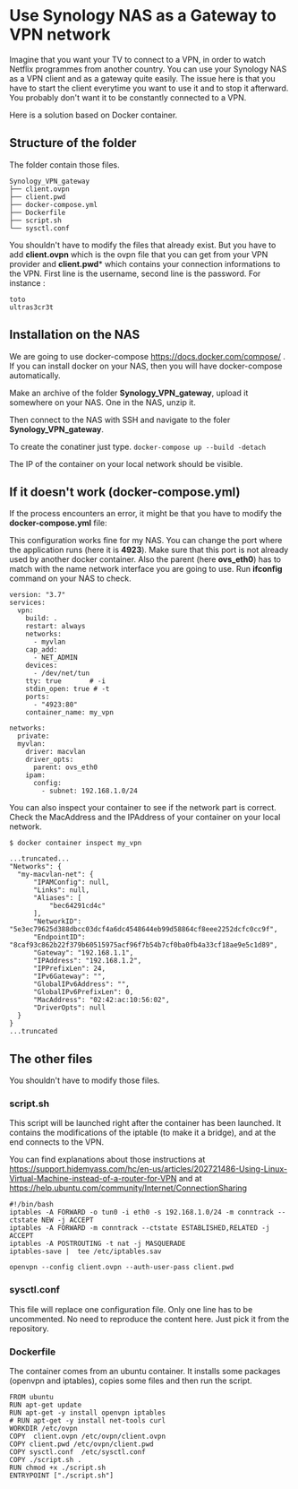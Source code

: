 # Use Synology NAS as a Gateway to VPN network

Imagine that you want your TV to connect to a VPN, in order to watch Netflix programmes from another country. You can use your Synology NAS as a VPN client and as a gateway quite easily. The issue here is that you have to start the client everytime you want to use it and to stop it afterward. You probably don't want it to be constantly connected to a VPN.

Here is a solution based on Docker container.


## Structure of the folder

The folder contain those files.

```
Synology_VPN_gateway
├── client.ovpn
├── client.pwd
├── docker-compose.yml
├── Dockerfile
├── script.sh
└── sysctl.conf
```

You shouldn't have to modify the files that already exist. But you have to add **client.ovpn**  which is the ovpn file that you can get from your VPN provider and
**client.pwd*** which contains your connection informations to the VPN. First line is the username, second line is the password. For instance :
```
toto
ultras3cr3t
```


## Installation on the NAS

We are going to use docker-compose https://docs.docker.com/compose/ . If you can install docker on your NAS, then you will have docker-compose automatically.

Make an archive of the folder **Synology_VPN_gateway**, upload it somewhere on your NAS. One in the NAS, unzip it.

Then connect to the NAS with SSH and navigate to the foler **Synology_VPN_gateway**.

To create the conatiner just type.
`docker-compose up --build -detach`

The  IP of the container on your local network  should be visible.


## If it doesn't work (docker-compose.yml)

If the process encounters an error, it might be that you have to modify the **docker-compose.yml** file:

This configuration works fine for my NAS. You can change the port where the application runs (here it is **4923**). Make sure that this port is not already used by another docker container. 
Also the parent (here **ovs_eth0**) has to match with the name network interface you are going to use. Run **ifconfig** command on your NAS to check.

```
version: "3.7"
services:
  vpn:
    build: .
    restart: always
    networks:
      - myvlan    
    cap_add:
      - NET_ADMIN
    devices:
      - /dev/net/tun
    tty: true       # -i
    stdin_open: true # -t
    ports:
      - "4923:80"
    container_name: my_vpn
    
networks:
  private:
  myvlan:
    driver: macvlan
    driver_opts:
      parent: ovs_eth0
    ipam:
      config:
        - subnet: 192.168.1.0/24

```

You can also inspect your container to see if the network part is correct. Check the MacAddress and the IPAddress of your container on your local network.

`$ docker container inspect my_vpn`

```
...truncated...
"Networks": {
  "my-macvlan-net": {
      "IPAMConfig": null,
      "Links": null,
      "Aliases": [
          "bec64291cd4c"
      ],
      "NetworkID": "5e3ec79625d388dbcc03dcf4a6dc4548644eb99d58864cf8eee2252dcfc0cc9f",
      "EndpointID": "8caf93c862b22f379b60515975acf96f7b54b7cf0ba0fb4a33cf18ae9e5c1d89",
      "Gateway": "192.168.1.1",
      "IPAddress": "192.168.1.2",
      "IPPrefixLen": 24,
      "IPv6Gateway": "",
      "GlobalIPv6Address": "",
      "GlobalIPv6PrefixLen": 0,
      "MacAddress": "02:42:ac:10:56:02",
      "DriverOpts": null
  }
}
...truncated
```



## The other files

You shouldn't have to modify those files.

### script.sh

This script will be launched right after the container has been launched.
It contains the modifications of the iptable (to make it a bridge), and at the end connects to the VPN.

You can find explanations about those instructions at https://support.hidemyass.com/hc/en-us/articles/202721486-Using-Linux-Virtual-Machine-instead-of-a-router-for-VPN and at https://help.ubuntu.com/community/Internet/ConnectionSharing

```
#!/bin/bash
iptables -A FORWARD -o tun0 -i eth0 -s 192.168.1.0/24 -m conntrack --ctstate NEW -j ACCEPT
iptables -A FORWARD -m conntrack --ctstate ESTABLISHED,RELATED -j ACCEPT
iptables -A POSTROUTING -t nat -j MASQUERADE
iptables-save |  tee /etc/iptables.sav

openvpn --config client.ovpn --auth-user-pass client.pwd
```

### sysctl.conf

This file will replace one configuration file. Only one line has to be uncommented. No need to reproduce the content here. Just pick it from the repository.

### Dockerfile

The container comes from an ubuntu container. It installs some packages (openvpn and iptables), copies some files and then run the script.

```
FROM ubuntu
RUN apt-get update
RUN apt-get -y install openvpn iptables
# RUN apt-get -y install net-tools curl
WORKDIR /etc/ovpn
COPY  client.ovpn /etc/ovpn/client.ovpn 
COPY client.pwd /etc/ovpn/client.pwd
COPY sysctl.conf  /etc/sysctl.conf
COPY ./script.sh .
RUN chmod +x ./script.sh
ENTRYPOINT ["./script.sh"]
```



